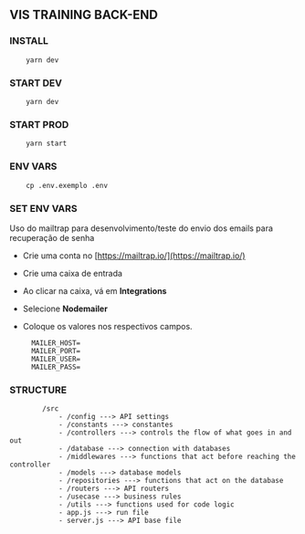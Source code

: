 ## VIS TRAINING BACK-END

### INSTALL
        yarn dev

### START DEV
        yarn dev

### START PROD
        yarn start
    
### ENV VARS
        cp .env.exemplo .env
        
### SET ENV VARS
Uso do mailtrap para desenvolvimento/teste do envio dos emails para recuperação de senha
- Crie uma conta no [https://mailtrap.io/](https://mailtrap.io/)
- Crie uma caixa de entrada
- Ao clicar na caixa, vá em **Integrations**
- Selecione **Nodemailer**
- Coloque os valores nos respectivos campos. 

        MAILER_HOST=
        MAILER_PORT=
        MAILER_USER=
        MAILER_PASS=
        

### STRUCTURE
        
            /src
                - /config ---> API settings 
                - /constants ---> constantes
                - /controllers ---> controls the flow of what goes in and out 
                - /database ---> connection with databases
                - /middlewares ---> functions that act before reaching the controller
                - /models ---> database models
                - /repositories ---> functions that act on the database
                - /routers ---> API routers
                - /usecase ---> business rules
                - /utils ---> functions used for code logic
                - app.js ---> run file
                - server.js ---> API base file
                